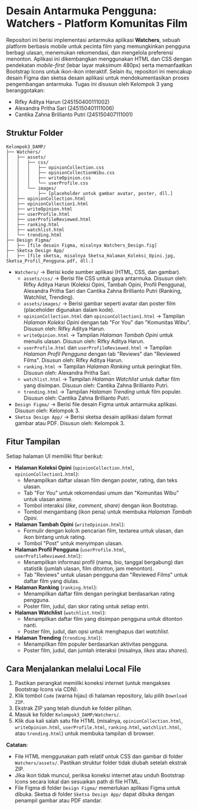 # Desain Antarmuka Pengguna: Watchers - Platform Komunitas Film

Repositori ini berisi implementasi antarmuka aplikasi **Watchers**, sebuah platform berbasis mobile untuk pecinta film yang memungkinkan pengguna berbagi ulasan, menemukan rekomendasi, dan mengelola preferensi menonton. Aplikasi ini dikembangkan menggunakan HTML dan CSS dengan pendekatan *mobile-first* (lebar layar maksimum 480px) serta memanfaatkan Bootstrap Icons untuk ikon-ikon interaktif. Selain itu, repositori ini mencakup desain Figma dan sketsa desain aplikasi untuk mendokumentasikan proses pengembangan antarmuka. Tugas ini disusun oleh Kelompok 3 yang beranggotakan:  
- Rifky Aditya Harun (245150400111002)  
- Alexandra Pritha Sari (245150401111006)  
- Cantika Zahna Brillianto Putri (245150407111001)  

## Struktur Folder

```
Kelompok3_DAMP/
├── Watchers/
│   ├── assets/
│   │   ├── css/
│   │   │   ├── opinionCollection.css
│   │   │   ├── opinionCollectionWibu.css
│   │   │   ├── writeOpinion.css
│   │   │   └── userProfile.css
│   │   └── images/
│   │       ├── [placeholder untuk gambar avatar, poster, dll.]
│   ├── opinionCollection.html
│   ├── opinionCollection1.html
│   ├── writeOpinion.html
│   ├── userProfile.html
│   ├── userProfileReviewed.html
│   ├── ranking.html
│   ├── watchlist.html
│   └── trending.html
├── Design Figma/
│   ├── [file desain Figma, misalnya Watchers_Design.fig]
├── Sketsa Design App/
│   ├── [file sketsa, misalnya Sketsa_Halaman_Koleksi_Opini.jpg, Sketsa_Profil_Pengguna.pdf, dll.]
```

- `Watchers/` → Berisi kode sumber aplikasi (HTML, CSS, dan gambar).  
  - `assets/css/` → Berisi file CSS untuk gaya antarmuka. Disusun oleh: Rifky Aditya Harun (Koleksi Opini, Tambah Opini, Profil Pengguna), Alexandra Pritha Sari dan Cantika Zahna Brillianto Putri (Ranking, Watchlist, Trending).  
  - `assets/images/` → Berisi gambar seperti avatar dan poster film (placeholder digunakan dalam kode).  
  - `opinionCollection.html` dan `opinionCollection1.html` → Tampilan *Halaman Koleksi Opini* dengan tab "For You" dan "Komunitas Wibu". Disusun oleh: Rifky Aditya Harun.  
  - `writeOpinion.html` → Tampilan *Halaman Tambah Opini* untuk menulis ulasan. Disusun oleh: Rifky Aditya Harun.  
  - `userProfile.html` dan `userProfileReviewed.html` → Tampilan *Halaman Profil Pengguna* dengan tab "Reviews" dan "Reviewed Films". Disusun oleh: Rifky Aditya Harun.  
  - `ranking.html` → Tampilan *Halaman Ranking* untuk peringkat film. Disusun oleh: Alexandra Pritha Sari.  
  - `watchlist.html` → Tampilan *Halaman Watchlist* untuk daftar film yang disimpan. Disusun oleh: Cantika Zahna Brillianto Putri.  
  - `trending.html` → Tampilan *Halaman Trending* untuk film populer. Disusun oleh: Cantika Zahna Brillianto Putri.  
- `Design Figma/` → Berisi file desain Figma untuk antarmuka aplikasi. Disusun oleh: Kelompok 3.  
- `Sketsa Design App/` → Berisi sketsa desain aplikasi dalam format gambar atau PDF. Disusun oleh: Kelompok 3.  

## Fitur Tampilan

Setiap halaman UI memiliki fitur berikut:  
- **Halaman Koleksi Opini** (`opinionCollection.html`, `opinionCollection1.html`):  
  - Menampilkan daftar ulasan film dengan poster, rating, dan teks ulasan.  
  - Tab "For You" untuk rekomendasi umum dan "Komunitas Wibu" untuk ulasan anime.  
  - Tombol interaksi (*like*, *comment*, *share*) dengan ikon Bootstrap.  
  - Tombol mengambang (ikon pena) untuk membuka *Halaman Tambah Opini*.  
- **Halaman Tambah Opini** (`writeOpinion.html`):  
  - Formulir dengan kolom pencarian film, textarea untuk ulasan, dan ikon bintang untuk rating.  
  - Tombol "Post" untuk menyimpan ulasan.  
- **Halaman Profil Pengguna** (`userProfile.html`, `userProfileReviewed.html`):  
  - Menampilkan informasi profil (nama, bio, tanggal bergabung) dan statistik (jumlah ulasan, film ditonton, jam menonton).  
  - Tab "Reviews" untuk ulasan pengguna dan "Reviewed Films" untuk daftar film yang diulas.  
- **Halaman Ranking** (`ranking.html`):  
  - Menampilkan daftar film dengan peringkat berdasarkan rating pengguna.  
  - Poster film, judul, dan skor rating untuk setiap entri.  
- **Halaman Watchlist** (`watchlist.html`):  
  - Menampilkan daftar film yang disimpan pengguna untuk ditonton nanti.  
  - Poster film, judul, dan opsi untuk menghapus dari *watchlist*.  
- **Halaman Trending** (`trending.html`):  
  - Menampilkan film populer berdasarkan aktivitas pengguna.  
  - Poster film, judul, dan jumlah interaksi (misalnya, *likes* atau *shares*).  


## Cara Menjalankan melalui Local File

1. Pastikan perangkat memiliki koneksi internet (untuk mengakses Bootstrap Icons via CDN).  
2. Klik tombol `Code` (warna hijau) di halaman repository, lalu pilih `Download ZIP`.  
3. Ekstrak ZIP yang telah diunduh ke folder pilihan.  
4. Masuk ke folder `Kelompok3_DAMP/Watchers/`.  
5. Klik dua kali salah satu file HTML (misalnya, `opinionCollection.html`, `writeOpinion.html`, `userProfile.html`, `ranking.html`, `watchlist.html`, atau `trending.html`) untuk membuka tampilan di browser.  

**Catatan:**  
- File HTML menggunakan path relatif untuk CSS dan gambar di folder `Watchers/assets/`. Pastikan struktur folder tidak diubah setelah ekstrak ZIP.  
- Jika ikon tidak muncul, periksa koneksi internet atau unduh Bootstrap Icons secara lokal dan sesuaikan path di file HTML.  
- File Figma di folder `Design Figma/` memerlukan aplikasi Figma untuk dibuka. Sketsa di folder `Sketsa Design App/` dapat dibuka dengan penampil gambar atau PDF standar.
